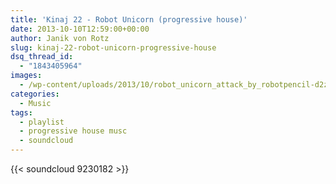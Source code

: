 ```yaml
---
title: 'Kinaj 22 - Robot Unicorn (progressive house)'
date: 2013-10-10T12:59:00+00:00
author: Janik von Rotz
slug: kinaj-22-robot-unicorn-progressive-house
dsq_thread_id:
  - "1843405964"
images:
  - /wp-content/uploads/2013/10/robot_unicorn_attack_by_robotpencil-d2zc0y9.jpg
categories:
  - Music
tags:
  - playlist
  - progressive house musc
  - soundcloud
---
```

{{< soundcloud 9230182 >}}
